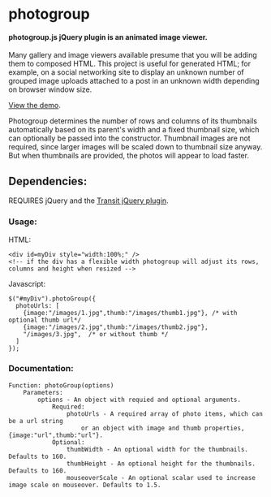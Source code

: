 photogroup
==========

#### photogroup.js jQuery plugin is an animated image viewer.
Many gallery and image viewers available presume that you will be adding them to composed HTML. This project is useful for generated HTML; for example, on a social networking site to display an unknown number of grouped image uploads attached to a post in an unknown width depending on browser window size.

[View the demo](http://photogroup.lxalumni.org).

Photogroup determines the number of rows and columns of its thumbnails automatically based on its parent's width and a fixed thumbnail size, which can optionally be passed into the constructor. Thumbnail images are not required, since larger images will be scaled down to thumbnail size anyway.  But when thumbnails are provided, the photos will appear to load faster.
## Dependencies:
REQUIRES jQuery and the [Transit jQuery plugin](https://github.com/rstacruz/jquery.transit).

### Usage:
HTML:

    <div id=myDiv style="width:100%;" />
    <!-- if the div has a flexible width photogroup will adjust its rows, columns and height when resized -->

Javascript:

    $("#myDiv").photoGroup({
      photoUrls: [
        {image:"/images/1.jpg",thumb:"/images/thumb1.jpg"}, /* with optional thumb url*/
        {image:"/images/2.jpg",thumb:"/images/thumb2.jpg"},
        "/images/3.jpg",  /* or without thumb */
      ]
    });

### Documentation:
    Function: photoGroup(options)
    	Parameters:
    		options - An object with requied and optional arguments.
    			Required:
    				photoUrls - A required array of photo items, which can be a url string
    					or an object with image and thumb properties, {image:"url",thumb:"url"}.
    			Optional:
    				thumbWidth - An optional width for the thumbnails. Defaults to 160.
    				thumbHeight - An optional height for the thumbnails. Defaults to 160.
    				mouseoverScale - An optional scalar used to increase image scale on mouseover. Defaults to 1.5.
